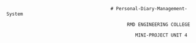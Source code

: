                                           # Personal-Diary-Management-System

                                                RMD ENGINEERING COLLEGE 
                                                                    
                                                   MINI-PROJECT UNIT 4
